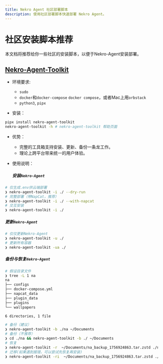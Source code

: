 ```yaml
---
title: Nekro Agent 社区部署脚本
description: 使用社区部署脚本快速部署 Nekro Agent。
---
```


# 社区安装脚本推荐

本文档将推荐给你一些社区的安装脚本，以便于Nekro-Agent安装部署。

##  [Nekro-Agent-Toolkit](https://github.com/greenhandzdl/nekro-agent-toolkit)

* 环境要求:

  - `sudo`
  - `docker`和`docker-compose` `docker compose`，或者Mac上用`orbstack`
  - `python3`, `pipx`
* 安装：
  
```bash
pipx install nekro-agent-toolkit
nekro-agent-toolkit -h # nekro-agent-toolkit 帮助页面
```

* 优势：
  - 完整的工具箱支持安装、更新、备份一条龙工作。
  - 理论上跨平台带来统一的用户体验。
  
* 使用说明：

  ##### 安装`Nekro-Agent`
```zsh
# 仅生成.env供云端部署
❯ nekro-agent-toolkit -i ./ --dry-run
# 完整部署（带NapCat，推荐）
❯ nekro-agent-toolkit -i ./ --with-napcat
# 交互安装
❯ nekro-agent-toolkit -i ./  
```

##### 	更新`Nekro-Agent`

```zsh
# 仅仅更新Nekro-Agent
❯ nekro-agent-toolkit -u ./
# 更新所有容器
❯ nekro-agent-toolkit -ua ./
```

##### 	备份与恢复`Nekro-Agent`

```zsh
# 假设目录文件
❯ tree -L 1 na
na
├── configs
├── docker-compose.yml
├── napcat_data
├── plugin_data
├── plugins
└── wallpapers

6 directories, 1 file

# 备份（建议）
❯ nekro-agent-toolkit -b ./na ~/Documents
# 备份（不推荐）
❯ cd ./na && nekro-agent-toolkit -b ./ ~/Documents
# 恢复
❯ nekro-agent-toolkit -r  ~/Documents/na_backup_1756924863.tar.zstd ./na
# 迁移(如果遇到报错，可以尝试先恢复再安装)
❯ nekro-agent-toolkit -ri  ~/Documents/na_backup_1756924863.tar.zstd ./na
```


